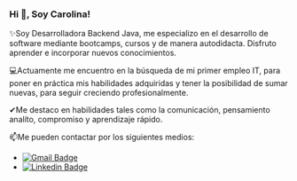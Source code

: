 ### Hi 👋, Soy Carolina!

<!--
**CarolinaCQ/CarolinaCQ** is a ✨ _special_ ✨ repository because its `README.md` (this file) appears on your GitHub profile.

Here are some ideas to get you started:

- 🔭 I’m currently working on ...
- 🌱 I’m currently learning ...
- 👯 I’m looking to collaborate on ...
- 🤔 I’m looking for help with ...
- 💬 Ask me about ...
- 📫 How to reach me: ...
- 😄 Pronouns: ...
- ⚡ Fun fact: ...
-->
✨Soy Desarrolladora Backend Java, me especializo en el desarrollo de software mediante bootcamps, cursos y de manera autodidacta. Disfruto aprender e incorporar nuevos conocimientos.

💻Actuamente me encuentro en la búsqueda de mi primer empleo IT, para poner en práctica mis habilidades adquiridas y tener la posibilidad de sumar nuevas, para seguir creciendo profesionalmente.

✔Me destaco en habilidades tales como la comunicación, pensamiento analíto, compromiso y aprendizaje rápido.

📫Me pueden contactar por los siguientes medios:
 - [![Gmail Badge](https://img.shields.io/badge/-carolinaquevedo01@gmail.com-c14438?style=flat-square&logo=Gmail&logoColor=white&link=mailto:carolinaquevedo01@gmail.com)](mailto:carolinaquevedo01@gmail.com)
 - [![Linkedin Badge](https://img.shields.io/badge/-carolinacamilaquevedo-blue?style=flat-square&logo=Linkedin&logoColor=white&link=https://www.linkedin.com/in/carolina-camila-quevedo/)](https://www.linkedin.com/in/carolina-camila-quevedo/)
